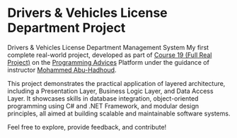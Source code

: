 # Drivers & Vehicles License Department Project

Drivers & Vehicles License Department Management System
My first complete real-world project, developed as part of [Course 19 (Full Real Project)](https://programmingadvices.com/p/19-fullrealproject) on the [Programming Advices](https://programmingadvices.com) Platform under the guidance of instructor [Mohammed Abu-Hadhoud](https://www.linkedin.com/in/abuhadhoud/).

This project demonstrates the practical application of layered architecture, including a Presentation Layer, Business Logic Layer, and Data Access Layer. It showcases skills in database integration, object-oriented programming using C# and .NET Framework, and modular design principles, all aimed at building scalable and maintainable software systems.

Feel free to explore, provide feedback, and contribute!